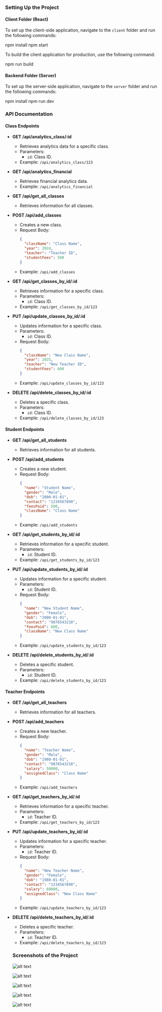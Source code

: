 ### Setting Up the Project

#### Client Folder (React)

To set up the client-side application, navigate to the `client` folder and run the following commands:

npm install
npm start


To build the client application for production, use the following command:

npm run build




#### Backend Folder (Server)

To set up the server-side application, navigate to the `server` folder and run the following commands:

npm install
npm run dev



### API Documentation

#### Class Endpoints

- **GET /api/analytics_class/:id**
  - Retrieves analytics data for a specific class.
  - Parameters:
    - `id`: Class ID.
  - Example: `/api/analytics_class/123`

- **GET /api/analytics_financial**
  - Retrieves financial analytics data.
  - Example: `/api/analytics_financial`

- **GET /api/get_all_classes**
  - Retrieves information for all classes.

- **POST /api/add_classes**
  - Creates a new class.
  - Request Body:
    ```json
    {
      "className": "Class Name",
      "year": 2024,
      "teacher": "Teacher ID",
      "studentFees": 500
    }
    ```
  - Example: `/api/add_classes`

- **GET /api/get_classes_by_id/:id**
  - Retrieves information for a specific class.
  - Parameters:
    - `id`: Class ID.
  - Example: `/api/get_classes_by_id/123`

- **PUT /api/update_classes_by_id/:id**
  - Updates information for a specific class.
  - Parameters:
    - `id`: Class ID.
  - Request Body:
    ```json
    {
      "className": "New Class Name",
      "year": 2025,
      "teacher": "New Teacher ID",
      "studentFees": 600
    }
    ```
  - Example: `/api/update_classes_by_id/123`

- **DELETE /api/delete_classes_by_id/:id**
  - Deletes a specific class.
  - Parameters:
    - `id`: Class ID.
  - Example: `/api/delete_classes_by_id/123`

#### Student Endpoints

- **GET /api/get_all_students**
  - Retrieves information for all students.

- **POST /api/add_students**
  - Creates a new student.
  - Request Body:
    ```json
    {
      "name": "Student Name",
      "gender": "Male",
      "dob": "2000-01-01",
      "contact": "1234567890",
      "feesPaid": 500,
      "className": "Class Name"
    }
    ```
  - Example: `/api/add_students`

- **GET /api/get_students_by_id/:id**
  - Retrieves information for a specific student.
  - Parameters:
    - `id`: Student ID.
  - Example: `/api/get_students_by_id/123`

- **PUT /api/update_students_by_id/:id**
  - Updates information for a specific student.
  - Parameters:
    - `id`: Student ID.
  - Request Body:
    ```json
    {
      "name": "New Student Name",
      "gender": "Female",
      "dob": "2000-01-01",
      "contact": "9876543210",
      "feesPaid": 600,
      "className": "New Class Name"
    }
    ```
  - Example: `/api/update_students_by_id/123`

- **DELETE /api/delete_students_by_id/:id**
  - Deletes a specific student.
  - Parameters:
    - `id`: Student ID.
  - Example: `/api/delete_students_by_id/123`

#### Teacher Endpoints

- **GET /api/get_all_teachers**
  - Retrieves information for all teachers.

- **POST /api/add_teachers**
  - Creates a new teacher.
  - Request Body:
    ```json
    {
      "name": "Teacher Name",
      "gender": "Male",
      "dob": "1980-01-01",
      "contact": "9876543210",
      "salary": 50000,
      "assignedClass": "Class Name"
    }
    ```
  - Example: `/api/add_teachers`

- **GET /api/get_teachers_by_id/:id**
  - Retrieves information for a specific teacher.
  - Parameters:
    - `id`: Teacher ID.
  - Example: `/api/get_teachers_by_id/123`

- **PUT /api/update_teachers_by_id/:id**
  - Updates information for a specific teacher.
  - Parameters:
    - `id`: Teacher ID.
  - Request Body:
    ```json
    {
      "name": "New Teacher Name",
      "gender": "Female",
      "dob": "1980-01-01",
      "contact": "1234567890",
      "salary": 60000,
      "assignedClass": "New Class Name"
    }
    ```
  - Example: `/api/update_teachers_by_id/123`

- **DELETE /api/delete_teachers_by_id/:id**
  - Deletes a specific teacher.
  - Parameters:
    - `id`: Teacher ID.
  - Example: `/api/delete_teachers_by_id/123`




  ### Screenshots of the Project

  ![alt text](image.png)

  ![alt text](image-1.png)

  ![alt text](image-2.png)

  ![alt text](image-3.png)

  ![alt text](image-4.png)
